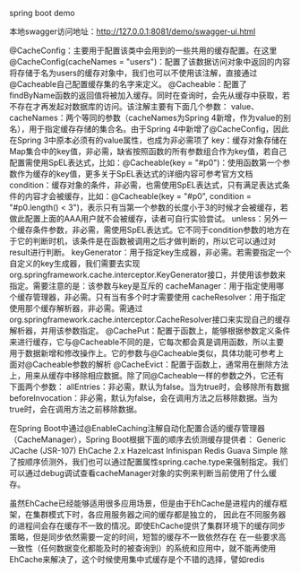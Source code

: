 spring boot demo

本地swagger访问地址：http://127.0.0.1:8081/demo/swagger-ui.html


@CacheConfig：主要用于配置该类中会用到的一些共用的缓存配置。在这里@CacheConfig(cacheNames = "users")：配置了该数据访问对象中返回的内容将存储于名为users的缓存对象中，我们也可以不使用该注解，直接通过@Cacheable自己配置缓存集的名字来定义。
@Cacheable：配置了findByName函数的返回值将被加入缓存。同时在查询时，会先从缓存中获取，若不存在才再发起对数据库的访问。该注解主要有下面几个参数：
    value、cacheNames：两个等同的参数（cacheNames为Spring 4新增，作为value的别名），用于指定缓存存储的集合名。由于Spring 4中新增了@CacheConfig，因此在Spring 3中原本必须有的value属性，也成为非必需项了
    key：缓存对象存储在Map集合中的key值，非必需，缺省按照函数的所有参数组合作为key值，若自己配置需使用SpEL表达式，比如：@Cacheable(key = "#p0")：使用函数第一个参数作为缓存的key值，更多关于SpEL表达式的详细内容可参考官方文档
    condition：缓存对象的条件，非必需，也需使用SpEL表达式，只有满足表达式条件的内容才会被缓存，比如：@Cacheable(key = "#p0", condition = "#p0.length() < 3")，表示只有当第一个参数的长度小于3的时候才会被缓存，若做此配置上面的AAA用户就不会被缓存，读者可自行实验尝试。
    unless：另外一个缓存条件参数，非必需，需使用SpEL表达式。它不同于condition参数的地方在于它的判断时机，该条件是在函数被调用之后才做判断的，所以它可以通过对result进行判断。
    keyGenerator：用于指定key生成器，非必需。若需要指定一个自定义的key生成器，我们需要去实现org.springframework.cache.interceptor.KeyGenerator接口，并使用该参数来指定。需要注意的是：该参数与key是互斥的
    cacheManager：用于指定使用哪个缓存管理器，非必需。只有当有多个时才需要使用
    cacheResolver：用于指定使用那个缓存解析器，非必需。需通过org.springframework.cache.interceptor.CacheResolver接口来实现自己的缓存解析器，并用该参数指定。
@CachePut：配置于函数上，能够根据参数定义条件来进行缓存，它与@Cacheable不同的是，它每次都会真是调用函数，所以主要用于数据新增和修改操作上。它的参数与@Cacheable类似，具体功能可参考上面对@Cacheable参数的解析
@CacheEvict：配置于函数上，通常用在删除方法上，用来从缓存中移除相应数据。除了同@Cacheable一样的参数之外，它还有下面两个参数：
    allEntries：非必需，默认为false。当为true时，会移除所有数据
    beforeInvocation：非必需，默认为false，会在调用方法之后移除数据。当为true时，会在调用方法之前移除数据。


在Spring Boot中通过@EnableCaching注解自动化配置合适的缓存管理器（CacheManager），Spring Boot根据下面的顺序去侦测缓存提供者：
Generic
JCache (JSR-107)
EhCache 2.x
Hazelcast
Infinispan
Redis
Guava
Simple
除了按顺序侦测外，我们也可以通过配置属性spring.cache.type来强制指定。我们可以通过debug调试查看cacheManager对象的实例来判断当前使用了什么缓存。


虽然EhCache已经能够适用很多应用场景，但是由于EhCache是进程内的缓存框架，在集群模式下时，各应用服务器之间的缓存都是独立的，
因此在不同服务器的进程间会存在缓存不一致的情况。即使EhCache提供了集群环境下的缓存同步策略，但是同步依然需要一定的时间，短暂的缓存不一致依然存在
在一些要求高一致性（任何数据变化都能及时的被查询到）的系统和应用中，就不能再使用EhCache来解决了，这个时候使用集中式缓存是个不错的选择，譬如redis
